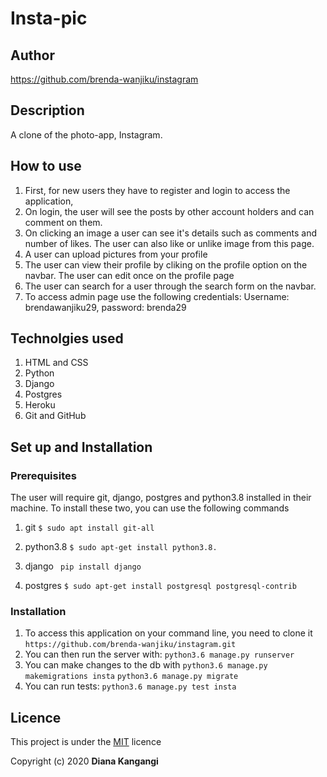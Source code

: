 # Insta-pic

## Author
https://github.com/brenda-wanjiku/instagram

## Description
A clone of the photo-app, Instagram.

## How to use 

1. First, for new users they have to register and login to access the application,
2. On login, the user will see the  posts by other account holders and can comment on them. 
3. On clicking an image a user can see it's details such as comments and number of likes. The user can also like or unlike image from this page.
4. A user can upload pictures from your profile
5. The user can view their profile by cliking on the profile option on the navbar. The user can edit once on the profile page
6. The user can search for a user through the search form on the navbar.
7. To access admin page use the following credentials: Username: brendawanjiku29, password: brenda29

## Technolgies used
1. HTML and CSS
2. Python
3. Django
4. Postgres
5. Heroku
6. Git and GitHub

## Set up and Installation
### Prerequisites
The user will require git, django, postgres and python3.8 installed in their machine. To install these two, you can use the following commands

1. git
```$ sudo apt install git-all```

2. python3.8
```$ sudo apt-get install python3.8.```

3. django
``` pip install django```

4. postgres
```$ sudo apt-get install postgresql postgresql-contrib```

### Installation
1. To access this application on your command line, you need to clone it 
`https://github.com/brenda-wanjiku/instagram.git`
2. You can then run the server with:
`python3.6 manage.py runserver`
3. You can make changes to the db with
`python3.6 manage.py makemigrations insta`
`python3.6 manage.py migrate`
4. You can run tests:
`python3.6 manage.py test insta`



## Licence
This project is under the [MIT](https://github.com/brenda-wanjiku/instagram/blob/master/LICENSE) licence

Copyright (c) 2020 **Diana Kangangi**